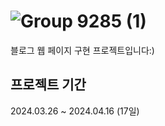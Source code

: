 # ![Group 9285 (1)](https://github.com/MinJeonng/Blo9/assets/130037564/3a01ed4e-9334-41c5-a3d0-e5387d01c5bc)

블로그 웹 페이지 구현 프로젝트입니다:)

## 프로젝트 기간

2024.03.26 ~ 2024.04.16 (17일)
